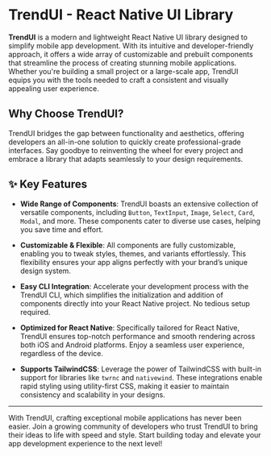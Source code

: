 # TrendUI - React Native UI Library

**TrendUI** is a modern and lightweight React Native UI library designed to simplify mobile app development. With its intuitive and developer-friendly approach, it offers a wide array of customizable and prebuilt components that streamline the process of creating stunning mobile applications. Whether you're building a small project or a large-scale app, TrendUI equips you with the tools needed to craft a consistent and visually appealing user experience.

## Why Choose TrendUI?

TrendUI bridges the gap between functionality and aesthetics, offering developers an all-in-one solution to quickly create professional-grade interfaces. Say goodbye to reinventing the wheel for every project and embrace a library that adapts seamlessly to your design requirements.

## ✨ Key Features

- **Wide Range of Components**: TrendUI boasts an extensive collection of versatile components, including `Button`, `TextInput`, `Image`, `Select`, `Card`, `Modal`, and more. These components cater to diverse use cases, helping you save time and effort.

- **Customizable & Flexible**: All components are fully customizable, enabling you to tweak styles, themes, and variants effortlessly. This flexibility ensures your app aligns perfectly with your brand’s unique design system.

- **Easy CLI Integration**: Accelerate your development process with the TrendUI CLI, which simplifies the initialization and addition of components directly into your React Native project. No tedious setup required.

- **Optimized for React Native**: Specifically tailored for React Native, TrendUI ensures top-notch performance and smooth rendering across both iOS and Android platforms. Enjoy a seamless user experience, regardless of the device.

- **Supports TailwindCSS**: Leverage the power of TailwindCSS with built-in support for libraries like `twrnc` and `nativewind`. These integrations enable rapid styling using utility-first CSS, making it easier to maintain consistency and scalability in your designs.

---

With TrendUI, crafting exceptional mobile applications has never been easier. Join a growing community of developers who trust TrendUI to bring their ideas to life with speed and style. Start building today and elevate your app development experience to the next level!
